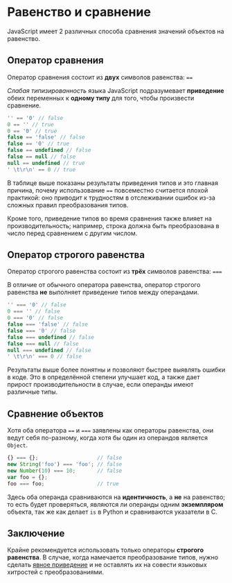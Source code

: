 # Равенство и сравнение

JavaScript имеет 2 различных способа сравнения значений объектов на равенство.

## Оператор сравнения

Оператор сравнения состоит из **двух** символов равенства: `==`

_Слабая типизированность_ языка JavaScript подразумевает **приведение** обеих переменных к **одному типу** для того, чтобы произвести сравнение.

```js
'' == '0' // false
0 == '' // true
0 == '0' // true
false == 'false' // false
false == '0' // true
false == undefined // false
false == null // false
null == undefined // true
' \t\r\n' == 0 // true
```

В таблице выше показаны результаты приведения типов и это главная причина, почему использование `==` повсеместно считается плохой практикой: оно приводит к трудностям в отслеживании ошибок из-за сложных правил преобразования типов.

Кроме того, приведение типов во время сравнения также влияет на производительность; например, строка должна быть преобразована в число перед сравнением с другим числом.

## Оператор строгого равенства

Оператор строгого равенства состоит из **трёх** символов равенства: `===`

В отличие от обычного оператора равенства, оператор строгого равенства **не** выполняет приведение типов между операндами.

```js
'' === '0' // false
0 === '' // false
0 === '0' // false
false === 'false' // false
false === '0' // false
false === undefined // false
false === null // false
null === undefined // false
' \t\r\n' === 0 // false
```

Результаты выше более понятны и позволяют быстрее выявлять ошибки в коде. Это в определённой степени улучшает код, а также дает прирост производительности в случае, если операнды имеют различные типы.

## Сравнение объектов

Хотя оба оператора `==` и `===` заявлены как операторы равенства, они ведут себя по-разному, когда хотя бы один из операндов является `Object`.

```js
{} === {};                   // false
new String('foo') === 'foo'; // false
new Number(10) === 10;       // false
var foo = {};
foo === foo;                 // true
```

Здесь оба операнда сравниваются на **идентичность**, а **не** на равенство; то есть будет проверяться, являются ли операнды одним **экземпляром** объекта, так же как делает `is` в Python и сравниваются указатели в С.

## Заключение

Крайне рекомендуется использовать только операторы **строгого равенства**. В случае, когда намечается преобразование типов, нужно сделать [явное приведение](casting.md) и не оставлять их на совести языковых хитростей с преобразованиями.
